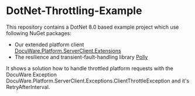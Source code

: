 # DotNet-Throttling-Example
This repository contains a DotNet 8.0 based example project which use following NuGet packages:
- Our extended platform client [DocuWare.Platform.ServerClient.Extensions](https://www.nuget.org/packages/DocuWare.Platform.ServerClient.Extensions/)
- The resilience and transient-fault-handling library [Polly](https://www.nuget.org/packages/Polly/)
  
It shows a solution how to handle throttled platform requests with the DocuWare Exception DocuWare.Platform.ServerClient.Exceptions.ClientThrottleException and it's RetryAfterInterval.
